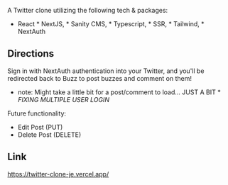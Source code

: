 A Twitter clone utilizing the following tech & packages:
* React * NextJS,  * Sanity CMS,  * Typescript,  * SSR,  * Tailwind,  * NextAuth


Directions
----------
Sign in with NextAuth authentication into your Twitter, and you'll be redirected back to Buzz to post buzzes and comment on them!
* note: Might take a little bit for a post/comment to load... JUST A BIT *
*FIXING MULTIPLE USER LOGIN*

Future functionality:
- Edit Post (PUT)
- Delete Post (DELETE)

Link 
----
https://twitter-clone-je.vercel.app/
